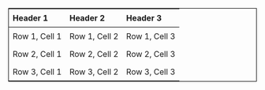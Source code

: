 <table style="border: 1px solid black; width: 100%; text-align: left;">
  <thead>
    <tr>
      <th style="border-bottom: 1px solid black; padding: 8px;">Header 1</th>
      <th style="border-bottom: 1px solid black; padding: 8px;">Header 2</th>
      <th style="border-bottom: 1px solid black; padding: 8px;">Header 3</th>
    </tr>
  </thead>
  <tbody>
    <tr>
      <td style="padding: 8px;">Row 1, Cell 1</td>
      <td style="padding: 8px;">Row 1, Cell 2</td>
      <td style="padding: 8px;">Row 1, Cell 3</td>
    </tr>
    <tr>
      <td style="padding: 8px;">Row 2, Cell 1</td>
      <td style="padding: 8px;">Row 2, Cell 2</td>
      <td style="padding: 8px;">Row 2, Cell 3</td>
    </tr>
    <tr>
      <td style="padding: 8px;">Row 3, Cell 1</td>
      <td style="padding: 8px;">Row 3, Cell 2</td>
      <td style="padding: 8px;">Row 3, Cell 3</td>
    </tr>
  </tbody>
</table>
